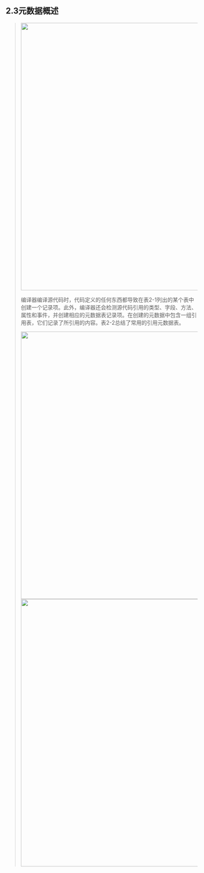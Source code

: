<h2>2.3元数据概述</h2>



> <img src="https://github.com/Chilldd/CLR_via_C_Sharp_Note/blob/main/IMG/2.3/873d7eb28f09467da95843b8665a6b8d.png?raw=true =" width="700px" />
>
> 编译器编译源代码时，代码定义的任何东西都导致在表2-1列出的某个表中创建一个记录项。此外，编译器还会检测源代码引用的类型、字段、方法、属性和事件，并创建相应的元数据表记录项。在创建的元数据中包含一组引用表，它们记录了所引用的内容。表2-2总结了常用的引用元数据表。
>
> <img src="https://github.com/Chilldd/CLR_via_C_Sharp_Note/blob/main/IMG/2.3/6f8b473e267441f9b233306f9844e12d.png?raw=true =" width="700px" />
>
> <img src="https://github.com/Chilldd/CLR_via_C_Sharp_Note/blob/main/IMG/2.3/83ea863780334061a846b7c2354055ee.png?raw=true =" width="700px" />



